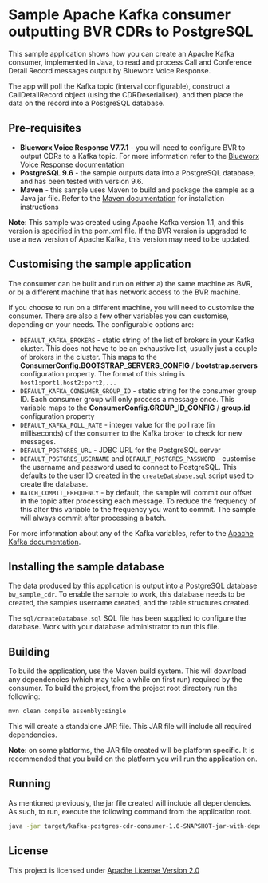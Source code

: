# Sample Apache Kafka consumer outputting BVR CDRs to PostgreSQL

This sample application shows how you can create an Apache Kafka consumer, implemented in Java, to read and process Call and Conference Detail Record messages output by Blueworx Voice Response.

The app will poll the Kafka topic (interval configurable), construct a CallDetailRecord object (using the CDRDeserialiser), and then place the data on the record into a PostgreSQL database.

## Pre-requisites

* **Blueworx Voice Response V7.7.1** - you will need to configure BVR to output CDRs to a Kafka topic. For more information refer to the [Blueworx Voice Response documentation](http://docs.blueworx.com/BVR/InfoCenter/V7/Linux/help/topic/com.ibm.wvrlnx.config.doc/lnx_operation_vr_cdr.html?cp=1_5_1_5 "Blueworx Documentation")
* **PostgreSQL 9.6** - the sample outputs data into a PostgreSQL database, and has been tested with version 9.6.
* **Maven** - this sample uses Maven to build and package the sample as a Java jar file. Refer to the [Maven documentation](https://maven.apache.org/ "Apache Maven documentation") for installation instructions

**Note**: This sample was created using Apache Kafka version 1.1, and this version is specified in the pom.xml file. If the BVR version is upgraded to use a new version of Apache Kafka, this version may need to be updated.

## Customising the sample application

The consumer can be built and run on either a) the same machine as BVR, or b) a different machine that has network access to the BVR machine.

If you choose to run on a different machine, you will need to customise the consumer. There are also a few other variables you can customise, depending on your needs. The configurable options are:
* `DEFAULT_KAFKA_BROKERS` - static string of the list of brokers in your Kafka cluster. This does not have to be an exhaustive list, usually just a couple of brokers in the cluster. This maps to the **ConsumerConfig.BOOTSTRAP_SERVERS_CONFIG** / **bootstrap.servers** configuration property. The format of this string is `host1:port1,host2:port2,...`
* `DEFAULT_KAFKA_CONSUMER_GROUP_ID` - static string for the consumer group ID. Each consumer group will only process a message once. This variable maps to the **ConsumerConfig.GROUP_ID_CONFIG** / **group.id** configuration property
* `DEFAULT_KAFKA_POLL_RATE` - integer value for the poll rate (in milliseconds) of the consumer to the Kafka broker to check for new messages.
* `DEFAULT_POSTGRES_URL` - JDBC URL for the PostgreSQL server
* `DEFAULT_POSTGRES_USERNAME` and `DEFAULT_POSTGRES_PASSWORD` - customise the username and password used to connect to PostgreSQL. This defaults to the user ID created in the `createDatabase.sql` script used to create the database.
* `BATCH_COMMIT_FREQUENCY` - by default, the sample will commit our offset in the topic after processing each message. To reduce the frequency of this alter this variable to the frequency you want to commit. The sample will always commit after processing a batch.

For more information about any of the Kafka variables, refer to the [Apache Kafka documentation](https://kafka.apache.org/documentation/#newconsumerconfigs "Apache Kafka documentation - Consumer configuration parameters").

## Installing the sample database

The data produced by this application is output into a PostgreSQL database `bw_sample_cdr`. To enable the sample to work, this database needs to be created, the samples username created, and the table structures created.

The `sql/createDatabase.sql` SQL file has been supplied to configure the database. Work with your database administrator to run this file.

## Building

To build the application, use the Maven build system. This will download any dependencies (which may take a while on first run) required by the consumer. To build the project, from the project root directory run the following:

```bash
mvn clean compile assembly:single
```

This will create a standalone JAR file. This JAR file will include all required dependencies.

**Note**: on some platforms, the JAR file created will be platform specific. It is recommended that you build on the platform you will run the application on.

## Running

As mentioned previously, the jar file created will include all dependencies. As such, to run, execute the following command from the application root.

```bash
java -jar target/kafka-postgres-cdr-consumer-1.0-SNAPSHOT-jar-with-dependencies.jar
```

## License
This project is licensed under [Apache License Version 2.0](LICENSE)
